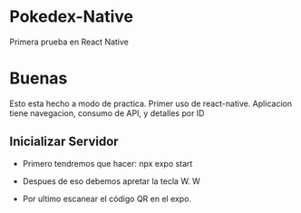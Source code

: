 # Pokedex-Native
Primera prueba en React Native

# Buenas

Esto esta hecho a modo de practica. Primer uso de react-native.
Aplicacion tiene navegacion, consumo de API, y detalles por ID

## Inicializar Servidor
- Primero tendremos que hacer:
npx expo start

- Despues de eso debemos apretar la tecla W.
W

- Por ultimo escanear el código QR en el expo.
